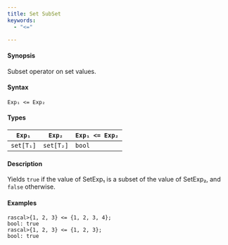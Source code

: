 ```yaml
---
title: Set SubSet
keywords:
  - "<="

---
```


#### Synopsis

Subset operator on set values.

#### Syntax

`Exp₁ <= Exp₂`

#### Types


| `Exp₁`    |  `Exp₂`    | `Exp₁ <= Exp₂`   |
| --- | --- | --- |
| `set[T₁]` |  `set[T₂]` | `bool`                 |


#### Description

Yields `true` if the value of SetExp₁ is a subset of the value of SetExp₂, and `false` otherwise.

#### Examples


```rascal-shell 
rascal>{1, 2, 3} <= {1, 2, 3, 4};
bool: true
rascal>{1, 2, 3} <= {1, 2, 3};
bool: true
```



